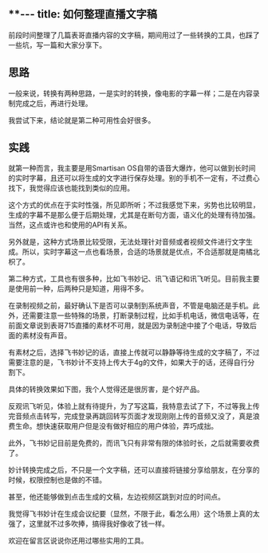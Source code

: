 **---
title: 如何整理直播文字稿
---

前段时间整理了几篇表哥直播内容的文字稿，期间用过了一些转换的工具，也踩了一些坑，写一篇和大家分享下。

## 思路
一般来说，转换有两种思路，一是实时的转换，像电影的字幕一样；二是在内容录制完成之后，再进行处理。

我尝试下来，结论就是第二种可用性会好很多。


## 实践
就第一种而言，我主要是用Smartisan OS自带的语音大爆炸，他可以做到长时间的实时字幕，且还可以将生成的文字进行保存处理。别的手机不一定有，不过费心找下，我觉得应该也能找到类似的应用。

这个方式的优点在于实时性强，所见即所听；不过我感觉下来，劣势也比较明显，生成的字幕不是那么便于后期处理，尤其是在断句方面，语义化的处理有待加强。 当然，这点或许也和使用的API有关系。

另外就是，这种方式场景比较受限，无法处理针对音频或者视频文件进行文字生成。所以，实时字幕这一点也看场景，合适的场景就是优点，不合适那就是南橘北枳了。

第二种方式，工具也有很多种，比如飞书妙记、讯飞语记和讯飞听见。目前我主要是使用前一种，后两种只是知道，用得不多。

在录制视频之前，最好确认下是否可以录制到系统声音，不管是电脑还是手机。此外，还需要注意一些特殊的场景，打断录制过程，比如手机电话，微信电话等，在前面文章说到表哥715直播的素材不可用，就是因为录制途中接了个电话，导致后面的素材没有声音。

有素材之后，选择飞书妙记的话，直接上传就可以静静等待生成的文字稿了，不过需要注意的是，飞书妙计不支持上传大于4g的文件，如果大于的话，还得自行分割下。

具体的转换效果如下图，我个人觉得还是很厉害，是个好产品。

反观讯飞听见，体验上就有待提升，为了写这篇，我特意去试了下，不过等我上传完音频点击转写，完成登录再跳回转写页面才发现刚刚上传的音频又没了，真是浪费生命。想快速获取用户但是没有做好相应的用户体验，弄巧成拙。

此外，飞书妙记目前是免费的，而讯飞只有非常有限的体验时长，之后就需要收费了。

妙计转换完成之后，不只是一个文字稿，还可以直接将链接分享给朋友，在分享的时候，权限控制也是做的不错。

甚至，他还能够做到点击生成的文稿，左边视频区跳到对应的时间点。

我觉得飞书妙计在生成会议纪要（显然，不限于此，看怎么用）这个场景上真的太强了，这里就不过多吹捧，搞得我好像收了钱一样。

欢迎在留言区说说你还用过哪些实用的工具。
 





